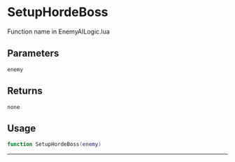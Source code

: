 # SetupHordeBoss
Function name in EnemyAILogic.lua
## Parameters
`enemy`
## Returns
`none`
## Usage
```lua
function SetupHordeBoss(enemy)
```
---
